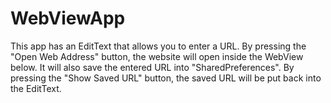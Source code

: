 # WebViewApp
This app has an EditText that allows you to enter a URL. By pressing the "Open Web Address" button, the website will open inside the WebView below. It will also save the entered URL into "SharedPreferences". By pressing the "Show Saved URL" button, the saved URL will be put back into the EditText.
